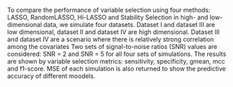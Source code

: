 To compare the performance of variable selection using four methods: LASSO, RandomLASSO, Hi-LASSO and Stability Selection in high- and low-dimensional data, we simulate four datasets. Dataset I and dataset III are low dimensional, dataset II and dataset IV are high dimensional.  Dataset III and dataset IV are a scenario where there is relatively strong correlation among the covariates
Two sets of signal-to-noise ratios (SNR) values are considered: SNR = 2 and SNR = 5 for all four sets of simulations.
The results are shown by variable selection metrics: sensitivity, specificity, gmean, mcc and f1-score. MSE of each simulation is also returned to show the predictive accuracy of different moodels.
